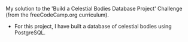 My solution to the 'Build a Celestial Bodies Database Project' Challenge (from the freeCodeCamp.org curriculum).

- For this project, I have built a database of celestial bodies using PostgreSQL.
